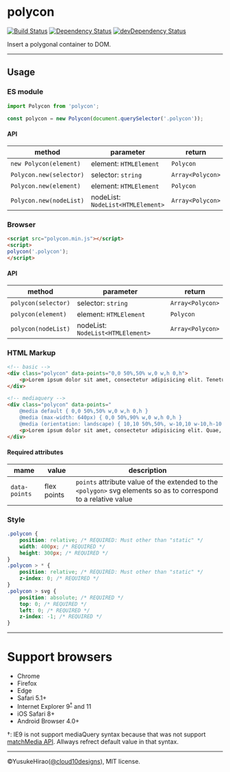 polycon
===

[![Build Status](https://travis-ci.org/YusukeHirao/polycon.svg?branch=master)](https://travis-ci.org/YusukeHirao/polycon)
[![Dependency Status](https://david-dm.org/YusukeHirao/polycon.svg)](https://david-dm.org/YusukeHirao/polycon)
[![devDependency Status](https://david-dm.org/YusukeHirao/polycon/dev-status.svg)](https://david-dm.org/YusukeHirao/polycon#info=devDependencies)

Insert a polygonal container to DOM.

* * *

## Usage

### ES module

```js
import Polycon from 'polycon';

const polycon = new Polycon(document.querySelector('.polycon'));
```

#### API

method|parameter|return
---|---|---
`new Polycon(element)`|element: `HTMLElement`|`Polycon`
`Polycon.new(selector)`|selector: `string` | `Array<Polycon>`
`Polycon.new(element)`|element: `HTMLElement`|`Polycon`
`Polycon.new(nodeList)`|nodeList: `NodeList<HTMLElement>`|`Array<Polycon>`

### Browser

```html
<script src="polycon.min.js"></script>
<script>
polycon('.polycon');
</script>
```

#### API

method|parameter|return
---|---|---
`polycon(selector)`|selector: `string` | `Array<Polycon>`
`polycon(element)`|element: `HTMLElement`|`Polycon`
`polycon(nodeList)`|nodeList: `NodeList<HTMLElement>`|`Array<Polycon>`

### HTML Markup

```html
<!-- basic -->
<div class="polycon" data-points="0,0 50%,50% w,0 w,h 0,h">
	<p>Lorem ipsum dolor sit amet, consectetur adipisicing elit. Tenetur quis temporibus dicta illo magnam consequuntur quod tempora non dolorum, libero voluptas, aliquam ipsum quam eius quae error sequi, unde alias.</p>
</div>

<!-- mediaquery -->
<div class="polycon" data-points="
	@media default { 0,0 50%,50% w,0 w,h 0,h }
	@media (max-width: 640px) { 0,0 50%,90% w,0 w,h 0,h }
	@media (orientation: landscape) { 10,10 50%,50%, w-10,10 w-10,h-10 10,h-10 }">
	<p>Lorem ipsum dolor sit amet, consectetur adipisicing elit. Quae, mollitia nesciunt vero voluptates natus? Accusamus assumenda rem consectetur. Ullam sapiente voluptatibus praesentium deleniti quae culpa ab consequatur perferendis iste quam.</p>
</div>
```

#### Required attributes

mame|value|description
---|---|---
`data-points`|flex points|`points` attribute value of the extended to the `<polygon>` svg elements so as to correspond to a relative value

### Style

```css
.polycon {
	position: relative; /* REQUIRED: Must other than "static" */
	width: 400px; /* REQUIRED */
	height: 300px; /* REQUIRED */
}
.polycon > * {
	position: relative; /* REQUIRED: Must other than "static" */
	z-index: 0; /* REQUIRED */
}
.polycon > svg {
	position: absolute; /* REQUIRED */
	top: 0; /* REQUIRED */
	left: 0; /* REQUIRED */
	z-index: -1; /* REQUIRED */
}
```

* * *

# Support browsers

- Chrome
- Firefox
- Edge
- Safari 5.1+
- Internet Explorer 9<sup>[†](#ie9)</sup> and 11
- iOS Safari 8+
- Android Browser 4.0+

<a name="ie9">†</a>: IE9 is not support mediaQuery syntax because that was not support [matchMedia API](http://caniuse.com/#search=matchmedia). Allways refrect default value in that syntax.

* * *

&copy;YusukeHirao([@cloud10designs](https://twitter.com/cloud10designs)), MIT license.